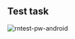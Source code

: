 ## Test task

![rntest-pw-android](https://user-images.githubusercontent.com/24623568/97779956-e4237100-1bc4-11eb-84b5-c8e5b7c780c4.gif)
